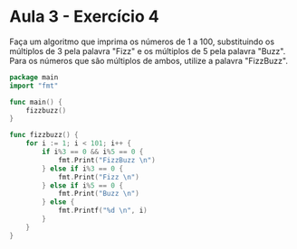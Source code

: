 # Aula 3 - Exercício 4

Faça um algoritmo que imprima os números de 1 a 100, substituindo os múltiplos de 3 pela palavra "Fizz" e os múltiplos de 5 pela palavra "Buzz". Para os números que são múltiplos de ambos, utilize a palavra "FizzBuzz".

```go
package main
import "fmt"

func main() {
	fizzbuzz()
}

func fizzbuzz() {
	for i := 1; i < 101; i++ {
		if i%3 == 0 && i%5 == 0 {
			fmt.Print("FizzBuzz \n")
		} else if i%3 == 0 {
			fmt.Print("Fizz \n")
		} else if i%5 == 0 {
			fmt.Print("Buzz \n")
		} else {
			fmt.Printf("%d \n", i)
		}
	}
}
```
